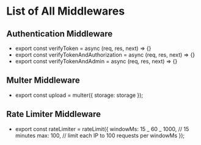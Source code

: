 # List of All Middlewares

## Authentication Middleware

- export const verifyToken = async (req, res, next) => {}
- export const verifyTokenAndAuthorization = async (req, res, next) => {}
- export const verifyTokenAndAdmin = async (req, res, next) => {}

## Multer Middleware

- export const upload = multer({ storage: storage });

## Rate Limiter Middleware

- export const rateLimiter = rateLimit({
  windowMs: 15 _ 60 _ 1000, // 15 minutes
  max: 100, // limit each IP to 100 requests per windowMs
  });
